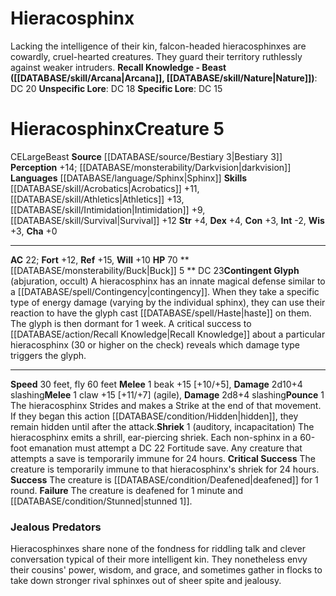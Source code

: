﻿---
ac: '22'
alignment: CE
all_resistance: null
burrow_speed: null
charisma: '+0'
climb_speed: null
constitution: '+3'
creature_ability:
- Buck
- Contingent Glyph
- Pounce
- Shriek
creature_family: '[[DATABASE/monsterfamily/Sphinx|Sphinx]]'
dexterity: '+4'
element: null
fly_speed: '60'
fortitude: '+12'
hardness: null
hp: '70'
id: '1317'
immunity: null
intelligence: '-2'
land_speed: '30'
language:
- '[[DATABASE/language/Sphinx|Sphinx]]'
level: '5'
max_speed: '60'
name: Hieracosphinx
perception: '+14'
rarity: Common
reflex: '+15'
resistance: null
rus_type_level: null
school: null
sense:
- '[[DATABASE/monsterability/Darkvision|darkvision]]'
size: Large
skill:
- '[[DATABASE/skill/Acrobatics|Acrobatics]] +11'
- '[[DATABASE/skill/Athletics|Athletics]] +13'
- '[[DATABASE/skill/Intimidation|Intimidation]] +9'
- '[[DATABASE/skill/Survival|Survival]] +12'
source: '[[DATABASE/source/Bestiary 3|Bestiary 3]]'
speed:
- 30 feet
- fly 60 feet
spell: null
strength: '+4'
strength_req: '4'
strongest_save:
- Reflex
swim_speed: null
trait:
- '[[DATABASE/trait/Beast|Beast]]'
type: Creature
vision: Darkvision
weakest_save:
- Will
weakness: null
will: '+10'
wisdom: '+3'

---
# Hieracosphinx

Lacking the intelligence of their kin, falcon-headed hieracosphinxes are cowardly, cruel-hearted creatures. They guard their territory ruthlessly against weaker intruders.
**Recall Knowledge - Beast ([[DATABASE/skill/Arcana|Arcana]], [[DATABASE/skill/Nature|Nature]])**: DC 20
**Unspecific Lore**: DC 18
**Specific Lore**: DC 15

# Hieracosphinx<span class="item-type">Creature 5</span>

<span class="trait-alignment item-trait">CE</span><span class="trait-size item-trait">Large</span><span class="item-trait">Beast</span>
**Source** [[DATABASE/source/Bestiary 3|Bestiary 3]]
**Perception** +14; [[DATABASE/monsterability/Darkvision|darkvision]]
**Languages** [[DATABASE/language/Sphinx|Sphinx]]
**Skills** [[DATABASE/skill/Acrobatics|Acrobatics]] +11, [[DATABASE/skill/Athletics|Athletics]] +13, [[DATABASE/skill/Intimidation|Intimidation]] +9, [[DATABASE/skill/Survival|Survival]] +12
**Str** +4, **Dex** +4, **Con** +3, **Int** -2, **Wis** +3, **Cha** +0

---
**AC** 22; **Fort** +12, **Ref** +15, **Will** +10
**HP** 70
<span class="in-box-ability">**[[DATABASE/monsterability/Buck|Buck]] <span class="action-icon">5</span> ** DC 23</span><span class="in-box-ability">**Contingent Glyph** (abjuration, occult) A hieracosphinx has an innate magical defense similar to a [[DATABASE/spell/Contingency|contingency]]. When they take a specific type of energy damage (varying by the individual sphinx), they can use their reaction to have the glyph cast [[DATABASE/spell/Haste|haste]] on them. The glyph is then dormant for 1 week. A critical success to [[DATABASE/action/Recall Knowledge|Recall Knowledge]] about a particular hieracosphinx (30 or higher on the check) reveals which damage type triggers the glyph.</span>

---
**Speed** 30 feet, fly 60 feet
<span class="in-box-ability">**Melee** <span class="action-icon">1</span> beak +15 [+10/+5], **Damage** 2d10+4 slashing</span><span class="in-box-ability">**Melee** <span class="action-icon">1</span> claw +15 [+11/+7] (agile), **Damage** 2d8+4 slashing</span><span class="in-box-ability">**Pounce** <span class="action-icon">1</span> The hieracosphinx Strides and makes a Strike at the end of that movement. If they began this action [[DATABASE/condition/Hidden|hidden]], they remain hidden until after the attack.</span><span class="in-box-ability">**Shriek** <span class="action-icon">1</span> (auditory, incapacitation) The hieracosphinx emits a shrill, ear-piercing shriek. Each non-sphinx in a 60-foot emanation must attempt a DC 22 Fortitude save. Any creature that attempts a save is temporarily immune for 24 hours. 
**Critical Success** The creature is temporarily immune to that hieracosphinx's shriek for 24 hours. 
**Success** The creature is [[DATABASE/condition/Deafened|deafened]] for 1 round. 
**Failure** The creature is deafened for 1 minute and [[DATABASE/condition/Stunned|stunned 1]].</span>

###  Jealous Predators

Hieracosphinxes share none of the fondness for riddling talk and clever conversation typical of their more intelligent kin. They nonetheless envy their cousins' power, wisdom, and grace, and sometimes gather in flocks to take down stronger rival sphinxes out of sheer spite and jealousy.